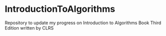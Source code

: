 # IntroductionToAlgorithms
Repository to update my progress on Introduction to Algorithms Book Third Edition written by CLRS
